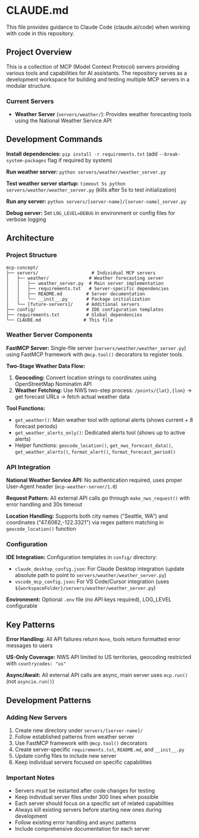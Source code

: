 # CLAUDE.md

This file provides guidance to Claude Code (claude.ai/code) when working with code in this repository.

## Project Overview

This is a collection of MCP (Model Context Protocol) servers providing various tools and capabilities for AI assistants. The repository serves as a development workspace for building and testing multiple MCP servers in a modular structure.

### Current Servers
- **Weather Server** (`servers/weather/`): Provides weather forecasting tools using the National Weather Service API

## Development Commands

**Install dependencies:** `pip install -r requirements.txt` (add `--break-system-packages` flag if required by system)

**Run weather server:** `python servers/weather/weather_server.py`

**Test weather server startup:** `timeout 5s python servers/weather/weather_server.py` (kills after 5s to test initialization)

**Run any server:** `python servers/[server-name]/[server-name]_server.py`

**Debug server:** Set `LOG_LEVEL=DEBUG` in environment or config files for verbose logging

## Architecture

### Project Structure

```
mcp-concept/
├── servers/                    # Individual MCP servers
│   ├── weather/               # Weather forecasting server
│   │   ├── weather_server.py  # Main server implementation
│   │   ├── requirements.txt   # Server-specific dependencies
│   │   ├── README.md         # Server documentation
│   │   └── __init__.py       # Package initialization
│   └── [future-servers]/     # Additional servers
├── config/                   # IDE configuration templates
├── requirements.txt          # Global dependencies
└── CLAUDE.md                # This file
```

### Weather Server Components

**FastMCP Server:** Single-file server (`servers/weather/weather_server.py`) using FastMCP framework with `@mcp.tool()` decorators to register tools.

**Two-Stage Weather Data Flow:**
1. **Geocoding:** Convert location strings to coordinates using OpenStreetMap Nominatim API
2. **Weather Fetching:** Use NWS two-step process: `/points/{lat},{lon}` → get forecast URLs → fetch actual weather data

**Tool Functions:**
- `get_weather()`: Main weather tool with optional alerts (shows current + 8 forecast periods)
- `get_weather_alerts_only()`: Dedicated alerts tool (shows up to active alerts)
- Helper functions: `geocode_location()`, `get_nws_forecast_data()`, `get_weather_alerts()`, `format_alert()`, `format_forecast_period()`

### API Integration

**National Weather Service API:** No authentication required, uses proper User-Agent header (`mcp-weather-server/1.0`)

**Request Pattern:** All external API calls go through `make_nws_request()` with error handling and 30s timeout

**Location Handling:** Supports both city names ("Seattle, WA") and coordinates ("47.6062,-122.3321") via regex pattern matching in `geocode_location()` function

### Configuration

**IDE Integration:** Configuration templates in `config/` directory:
- `claude_desktop_config.json`: For Claude Desktop integration (update absolute path to point to `servers/weather/weather_server.py`)
- `vscode_mcp_config.json`: For VS Code/Cursor integration (uses `${workspaceFolder}/servers/weather/weather_server.py`)

**Environment:** Optional `.env` file (no API keys required), LOG_LEVEL configurable

## Key Patterns

**Error Handling:** All API failures return `None`, tools return formatted error messages to users

**US-Only Coverage:** NWS API limited to US territories, geocoding restricted with `countrycodes: "us"`

**Async/Await:** All external API calls are async, main server uses `mcp.run()` (not `asyncio.run()`)

## Development Patterns

### Adding New Servers
1. Create new directory under `servers/[server-name]/`
2. Follow established patterns from weather server
3. Use FastMCP framework with `@mcp.tool()` decorators
4. Create server-specific `requirements.txt`, `README.md`, and `__init__.py`
5. Update config files to include new server
6. Keep individual servers focused on specific capabilities

### Important Notes
- Servers must be restarted after code changes for testing
- Keep individual server files under 300 lines when possible
- Each server should focus on a specific set of related capabilities
- Always kill existing servers before starting new ones during development
- Follow existing error handling and async patterns
- Include comprehensive documentation for each server